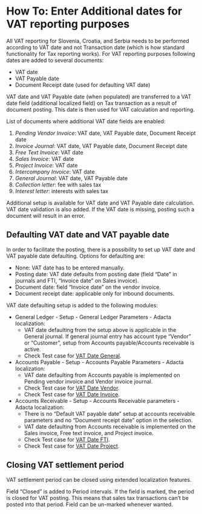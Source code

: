# How To: Enter Additional dates for VAT reporting purposes

All VAT reporting for Slovenia, Croatia, and Serbia needs to be performed according to VAT date and not Transaction date (which is how standard functionality for Tax reporting works). For VAT reporting purposes following dates are added to several documents: 

* VAT date
* VAT Payable date
* Document Receipt date (used for defaulting VAT date)

VAT date and VAT Payable date (when populated) are transferred to a VAT date field (additional localized field) on Tax transaction as a result of document posting. This date is then used for VAT calculation and reporting.

List of documents where additional VAT date fields are enabled:

1.	_Pending Vendor Invoice_:  VAT date, VAT Payable date, Document Receipt date
2.	_Invoice Journal_:   VAT date, VAT Payable date, Document Receipt date
3.	_Free Text Invoice_:  VAT date
4.	_Sales Invoice_:  VAT date
5.	_Project Invoice_:  VAT date
6.	_Intercompany Invoice_:  VAT date
7.	_General Journal_:  VAT date, VAT Payable date
8.	_Collection letter_:  fee with sales tax
9.	_Interest letter_:  interests with sales tax

Additional setup is available for VAT date and VAT Payable date calculation. VAT date validation is also added. If the VAT date is missing, posting such a document will result in an error.

## Defaulting VAT date and VAT payable date

In order to facilitate the posting, there is a possibility to set up VAT date and VAT payable date defaulting. Options for defaulting are:
   - None: VAT date has to be entered manually.
   - Posting date: VAT date defaults from posting date (field “Date” in journals and FTI, “Invoice date” on Sales invoice).
   - Document date: field “Invoice date” on the vendor invoice.
   - Document receipt date: applicable only for inbound documents.

VAT date defaulting setup is added to the following modules: 
   - General Ledger - Setup - General Ledger Parameters - Adacta localization:
      - VAT date defaulting from the setup above is applicable in the General journal. If general journal entry has account type “Vendor” or “Customer”, setup from Accounts payable/Accounts receivable is active.
      - Check Test case for [VAT Date General](VAT-Date.zip).
   - Accounts Payable - Setup - Accounts Payable Parameters - Adacta localization: 
      - VAT date defaulting from Accounts payable is implemented on Pending vendor invoice and Vendor invoice journal.
      - Check Test case for [VAT Date Vendor](VAT-Date.zip).
      - Check Test case for [VAT Date Invoice](VAT-Date.zip).
   - Accounts Receivable - Setup - Accounts Receivable parameters - Adacta localization:
      - There is no “Default VAT payable date” setup at accounts receivable parameters and no “Document receipt date” option in the selection. 
      - VAT date defaulting from Accounts receivable is implemented on the Sales invoice, Free text invoice, and Project invoice. 
      - Check Test case for [VAT Date FTI](VAT-Date.zip).
      - Check Test case for [VAT Date Project](VAT-Date.zip).

## Closing VAT settlement period

VAT settlement period can be closed using extended localization features. 

Field “Closed” is added to Period intervals. If the field is marked, the period is closed for VAT posting. This means that sales tax transactions can’t be posted into that period. Field can be un-marked whenever wanted. 

